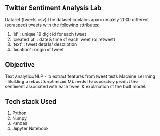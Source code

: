 ## Twitter Sentiment Analysis Lab
Dataset (tweets.csv)
The dataset contains approximately 2000 different (scrapped) tweets with the following attributes:

1. 'id' : unique 19 digit id for each tweet
2. 'created_at' : date & time of each tweet (or retweet)
3. 'text' : tweet details/ description
4. 'location' : origin of tweet

## Objective
Text Analytics/NLP - to extract features from tweet texts
Machine Learning - Building a robust & optimized ML model to accurately predict the sentiment associated with each tweet & explanation of the built model.

## Tech stack Used
1. Python
2. Numpy
3. Pandas
4. Jupyter Notebook
